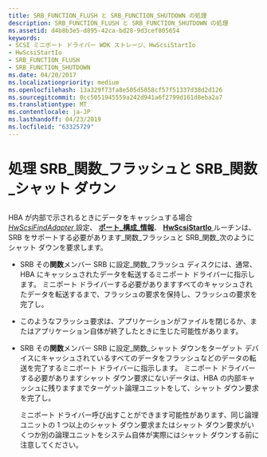 ```yaml
---
title: SRB_FUNCTION_FLUSH と SRB_FUNCTION_SHUTDOWN の処理
description: SRB_FUNCTION_FLUSH と SRB_FUNCTION_SHUTDOWN の処理
ms.assetid: d4b8b3e5-d895-42ca-bd28-9d3cef805654
keywords:
- SCSI ミニポート ドライバー WDK ストレージ、HwScsiStartIo
- HwScsiStartIo
- SRB_FUNCTION_FLUSH
- SRB_FUNCTION_SHUTDOWN
ms.date: 04/20/2017
ms.localizationpriority: medium
ms.openlocfilehash: 13a329f73fa8e505d5858cf57f51337d38d2d126
ms.sourcegitcommit: 0cc5051945559a242d941a6f2799d161d8eba2a7
ms.translationtype: MT
ms.contentlocale: ja-JP
ms.lasthandoff: 04/23/2019
ms.locfileid: "63325729"
---
```

# <a name="handling-srbfunctionflush-and-srbfunctionshutdown"></a>処理 SRB\_関数\_フラッシュと SRB\_関数\_シャット ダウン


## <span id="ddk_handling_srb_function_flush_and_srb_function_shutdown_kg"></span><span id="DDK_HANDLING_SRB_FUNCTION_FLUSH_AND_SRB_FUNCTION_SHUTDOWN_KG"></span>


HBA が内部で示されるときにデータをキャッシュする場合[ *HwScsiFindAdapter* ](https://msdn.microsoft.com/library/windows/hardware/ff557300)設定、 [**ポート\_構成\_情報**](https://msdn.microsoft.com/library/windows/hardware/ff563900)、 [ **HwScsiStartIo** ](https://msdn.microsoft.com/library/windows/hardware/ff557323)ルーチンは、SRB をサポートする必要があります\_関数\_フラッシュと SRB\_関数\_次のようにシャット ダウンを要求します。

-   SRB その**関数**メンバー SRB に設定\_関数\_フラッシュ ディスクには、通常、HBA にキャッシュされたデータを転送するミニポート ドライバーに指示します。 ミニポート ドライバーする必要がありますすべてのキャッシュされたデータを転送するまで、フラッシュの要求を保持し、フラッシュの要求を完了し。

-   このようなフラッシュ要求は、アプリケーションがファイルを閉じるか、またはアプリケーション自体が終了したときに生じた可能性があります。

-   SRB その**関数**メンバー SRB に設定\_関数\_シャット ダウンをターゲット デバイスにキャッシュされているすべてのデータをフラッシュなどのデータの転送を完了するミニポート ドライバーに指示します。 ミニポート ドライバーする必要がありますシャット ダウン要求にないデータは、HBA の内部キャッシュに残りますまでターゲット論理ユニットをして、シャット ダウン要求を完了し。

    ミニポート ドライバー呼び出すことができます可能性があります、同じ論理ユニットの 1 つ以上のシャット ダウン要求またはシャット ダウン要求がいくつか別の論理ユニットをシステム自体が実際にはシャット ダウンする前に注意してください。

 

 




